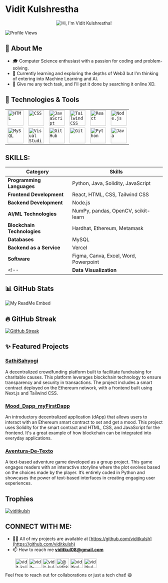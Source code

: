# Vidit Kulshrestha

<p align="center">
  <img src="https://readme-typing-svg.demolab.com/?lines=Hey There!; Welcome to my profile.;Let's connect and build together!; &font=Fira%20Code&center=true&width=400&height=50&duration=4000&pause=500" alt="Hi, I'm Vidit Kulshrestha!">
</p>

![Profile Views](https://komarev.com/ghpvc/?username=viditkulsh&style=flat-square)

## 🚀 About Me

- 🎓 Computer Science enthusiast with a passion for coding and problem-solving.
- 🌱 Currently learning and exploring the depths of Web3 but I'm thinking of entering into Machine Learning and AI.
- 💬 Give me any tech task, and I'll get it done by searching it online XD.


## 🔧 Technologies & Tools

<div align="center">
	<table>
		<tr>
			<td><code><img width="50" src="https://user-images.githubusercontent.com/25181517/192158954-f88b5814-d510-4564-b285-dff7d6400dad.png" alt="HTML" title="HTML"/></code></td>
			<td><code><img width="50" src="https://user-images.githubusercontent.com/25181517/183898674-75a4a1b1-f960-4ea9-abcb-637170a00a75.png" alt="CSS" title="CSS"/></code></td>
			<td><code><img width="50" src="https://user-images.githubusercontent.com/25181517/117447155-6a868a00-af3d-11eb-9cfe-245df15c9f3f.png" alt="JavaScript" title="JavaScript"/></code></td>
			<td><code><img width="50" src="https://user-images.githubusercontent.com/25181517/202896760-337261ed-ee92-4979-84c4-d4b829c7355d.png" alt="Tailwind CSS" title="Tailwind CSS"/></code></td>
			<td><code><img width="50" src="https://user-images.githubusercontent.com/25181517/183897015-94a058a6-b86e-4e42-a37f-bf92061753e5.png" alt="React" title="React"/></code></td>
			<td><code><img width="50" src="https://user-images.githubusercontent.com/25181517/183568594-85e280a7-0d7e-4d1a-9028-c8c2209e073c.png" alt="Node.js" title="Node.js"/></code></td>
		</tr>
		<tr>
			<td><code><img width="50" src="https://user-images.githubusercontent.com/25181517/183896128-ec99105a-ec1a-4d85-b08b-1aa1620b2046.png" alt="MySQL" title="MySQL"/></code></td>
			<td><code><img width="50" src="https://user-images.githubusercontent.com/25181517/192108891-d86b6220-e232-423a-bf5f-90903e6887c3.png" alt="Visual Studio Code" title="Visual Studio Code"/></code></td>
			<td><code><img width="50" src="https://user-images.githubusercontent.com/25181517/192108374-8da61ba1-99ec-41d7-80b8-fb2f7c0a4948.png" alt="GitHub" title="GitHub"/></code></td>
			<td><code><img width="50" src="https://user-images.githubusercontent.com/25181517/192108372-f71d70ac-7ae6-4c0d-8395-51d8870c2ef0.png" alt="Git" title="Git"/></code></td>
			<td><code><img width="50" src="https://user-images.githubusercontent.com/25181517/183423507-c056a6f9-1ba8-4312-a350-19bcbc5a8697.png" alt="Python" title="Python"/></code></td>
			<td><code><img width="50" src="https://user-images.githubusercontent.com/25181517/117201156-9a724800-adec-11eb-9a9d-3cd0f67da4bc.png" alt="Java" title="Java"/></code></td>
		</tr>
	</table>
</div>

## SKILLS:

| Category                     | Skills                                         |
|------------------------------|------------------------------------------------|
| **Programming Languages**    | Python, Java, Solidity, JavaScript 		|
| **Frontend Development**     | React, HTML, CSS, Tailwind CSS 		|
| **Backend Development**      | Node.js					|
| **AI/ML Technologies**       | NumPy, pandas, OpenCV, scikit-learn		|
| **Blockchain Technologies**  | Hardhat, Ethereum, Metamask 			|
| **Databases**                | MySQL						|
| **Backend as a Service**     | Vercel 					|
| **Software**                 | Figma, Canva, Excel, Word, Powerpoint 		| 
<!--| **Data Visualization**   | Looker, Chart.js, D3.js                    	|-->



## 📊 GitHub Stats

![My ReadMe Embed](https://myreadme.vercel.app/api/embed/viditkulsh?panels=userstatistics,toprepositories,toplanguages,commitgraph&theme=dark)


## 🔥 GitHub Streak

[![GitHub Streak](https://streak-stats.demolab.com?user=viditkulsh&theme=radical)](https://git.io/streak-stats)

## ✨ Featured Projects

### [SathiSahyogi](https://github.com/viditkulsh/SathiSahyogi)
A decentralized crowdfunding platform built to facilitate fundraising for charitable causes. This platform leverages blockchain technology to ensure transparency and security in transactions. The project includes a smart contract deployed on the Ethereum network, with a frontend built using Next.js and Tailwind CSS.

### [Mood_Dapp_myFirstDapp](https://github.com/viditkulsh/Mood_Dapp_myFirstDapp)
An introductory decentralized application (dApp) that allows users to interact with an Ethereum smart contract to set and get a mood. This project uses Solidity for the smart contract and HTML, CSS, and JavaScript for the frontend. It's a great example of how blockchain can be integrated into everyday applications.

### [Aventura-De-Texto](https://github.com/viditkulsh/Aventura-De-Texto)
A text-based adventure game developed as a group project. This game engages readers with an interactive storyline where the plot evolves based on the choices made by the player. It’s entirely coded in Python and showcases the power of text-based interfaces in creating engaging user experiences.


## Trophies
<p align="left"> <a href="https://github.com/ryo-ma/github-profile-trophy"><img src="https://github-profile-trophy.vercel.app/?username=viditkulsh" alt="viditkulsh" /></a> </p>

## CONNECT WITH ME:
- 👨‍💻 All of my projects are available at [https://github.com/viditkulsh](https://github.com/viditkulsh)
- 📫 How to reach me <a href="https://mail.google.com/mail/?view=cm&fs=1&to=viditkul08@gmail.com" target="_blank">**viditkul08@gmail.com**</a>

<p align="left">
  &emsp;&emsp;
  <a href="https://twitter.com/vidit_kulsh" target="_blank"><img align="center" src="https://raw.githubusercontent.com/rahuldkjain/github-profile-readme-generator/master/src/images/icons/Social/twitter.svg" alt="vidit_kulsh" height="30" width="40" /></a>
  <a href="https://linkedin.com/in/vidit-kulshrestha/" target="_blank"><img align="center" src="https://raw.githubusercontent.com/rahuldkjain/github-profile-readme-generator/master/src/images/icons/Social/linked-in-alt.svg" alt="vidit-kulshrestha/" height="30" width="40" /></a>
  <a href="https://instagram.com/vidit_kulshrestha" target="_blank"><img align="center" src="https://raw.githubusercontent.com/rahuldkjain/github-profile-readme-generator/master/src/images/icons/Social/instagram.svg" alt="vidit_kulshrestha" height="30" width="40" /></a>
  <a href="https://medium.com/@viditkul08" target="_blank"><img align="center" src="https://raw.githubusercontent.com/rahuldkjain/github-profile-readme-generator/master/src/images/icons/Social/medium.svg" alt="@viditkul08" height="30" width="40" /></a>
  <a href="https://www.codechef.com/users/viditkul08" target="_blank"><img align="center" src="https://cdn.jsdelivr.net/npm/simple-icons@3.1.0/icons/codechef.svg" alt="viditkul08" height="30" width="40" /></a>
  <a href="https://www.leetcode.com/viditkul08" target="_blank"><img align="center" src="https://raw.githubusercontent.com/rahuldkjain/github-profile-readme-generator/master/src/images/icons/Social/leet-code.svg" alt="viditkul08" height="30" width="40" /></a>
</p>

Feel free to reach out for collaborations or just a tech chat! 😄


